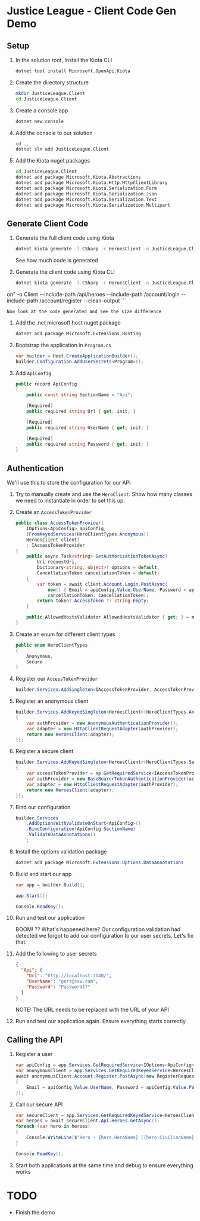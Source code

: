 # Justice League - Client Code Gen Demo

## Setup

1. In the solution root, Install the Kiota CLI

    ```bash
    dotnet tool install Microsoft.OpenApi.Kiota
    ```

1. Create the directory structure

    ```bash
    mkdir JusticeLeague.Client
    cd JusticeLeague.Client
    ```

1. Create a console app

    ```bash
    dotnet new console 
    ```
   
1. Add the console to our solution

    ```bash
    cd ..
    dotnet sln add JusticeLeague.Client
    ```
   
1. Add the Kiota nuget packages

    ```bash
    cd JusticeLeague.Client
    dotnet add package Microsoft.Kiota.Abstractions
    dotnet add package Microsoft.Kiota.Http.HttpClientLibrary
    dotnet add package Microsoft.Kiota.Serialization.Form
    dotnet add package Microsoft.Kiota.Serialization.Json
    dotnet add package Microsoft.Kiota.Serialization.Text
    dotnet add package Microsoft.Kiota.Serialization.Multipart
    ```
   
## Generate Client Code

1. Generate the full client code using Kiota

    ```bash
    dotnet kiota generate -l CSharp -c HeroesClient -n JusticeLeague.Client --openapi "../JusticeLeague.Api/wwwroot/swagger.json" -o Client 
    ```

    See how much code is generated


1. Generate the client code using Kiota CLI

    ```bash
    dotnet kiota generate -l CSharp -c HeroesClient -n JusticeLeague.Client --openapi "../JusticeLeague.Api/wwwroot/swagger.js
on" -o Client --include-path /api/heroes --include-path  /account/login --include-path /account/register  --clean-output
    ```


    Now look at the code generated and see the size difference

1. Add the .net microsoft host nuget package

    ```bash
    dotnet add package Microsoft.Extensions.Hosting
    ```

1. Bootstrap the application in `Program.cs`

    ```csharp
    var builder = Host.CreateApplicationBuilder();
    builder.Configuration.AddUserSecrets<Program>();
    ```

1. Add `ApiConfig`

    ```csharp
    public record ApiConfig
    {
        public const string SectionName = "Api";
    
        [Required]
        public required string Url { get; init; }
    
        [Required]
        public required string UserName { get; init; }
    
        [Required]
        public required string Password { get; init; }
    }
    ```
 
## Authentication
  
   We'll use this to store the configuration for our API

1. Try to manually create and use the `HeroClient`.  Show how many classes we need to instantiate in order to set this up.

1. Create an `AccessTokenProvider`

    ```csharp
    public class AccessTokenProvider(
        IOptions<ApiConfig> apiConfig,
        [FromKeyedServices(HeroClientTypes.Anonymous)]
        HeroesClient client)
        : IAccessTokenProvider
    {
        public async Task<string> GetAuthorizationTokenAsync(
            Uri requestUri,
            Dictionary<string, object>? options = default,
            CancellationToken cancellationToken = default)
        {
            var token = await client.Account.Login.PostAsync(
                new() { Email = apiConfig.Value.UserName, Password = apiConfig.Value.Password },
                cancellationToken: cancellationToken);
            return token?.AccessToken ?? string.Empty;
        }
    
        public AllowedHostsValidator AllowedHostsValidator { get; } = new();
    }
    ```
1. Create an enum for different client types

    ```csharp
    public enum HeroClientTypes
    {
        Anonymous,
        Secure
    }
    ```

1. Register our `AccessTokenProvider`

    ```csharp
    builder.Services.AddSingleton<IAccessTokenProvider, AccessTokenProvider>();
    ```

1. Register an anonymous client

    ```csharp
    builder.Services.AddKeyedSingleton<HeroesClient>(HeroClientTypes.Anonymous, (p, o) =>
    {
        var authProvider = new AnonymousAuthenticationProvider();
        var adapter = new HttpClientRequestAdapter(authProvider);
        return new HeroesClient(adapter);
    });
    ```
   
1. Register a secure client

    ```csharp
    builder.Services.AddKeyedSingleton<HeroesClient>(HeroClientTypes.Secure, (sp, o) =>
    {
        var accessTokenProvider = sp.GetRequiredService<IAccessTokenProvider>();
        var authProvider = new BaseBearerTokenAuthenticationProvider(accessTokenProvider);
        var adapter = new HttpClientRequestAdapter(authProvider);
        return new HeroesClient(adapter);
    });
    ```

1. Bind our configuration

    ```csharp
    builder.Services
        .AddOptionsWithValidateOnStart<ApiConfig>()
        .BindConfiguration(ApiConfig.SectionName)
        .ValidateDataAnnotations()
        ;
    ```
   
1. Install the options validation package

    ```csharp
    dotnet add package Microsoft.Extensions.Options.DataAnnotations
    ```
   
1. Build and start our app

    ```csharp
    var app = builder.Build();
    
    app.Start();
   
    Console.ReadKey();
    ```

1. Run and test our application

    BOOM! ?? What's happened here?  Our configuration validation had detected we forgot to add our configuration to our user secrets.  Let's fix that.

1. Add the following to user secrets

    ```json
    {
      "Api": {
        "Url": "http://localhost:7140/",
        "UserName": "gert@ssw.com",
        "Password": "Password1?"
      }
    }
    ```

    NOTE: The URL needs to be replaced with the URL of your API

1. Run and test our application again.  Ensure everything starts correctly

## Calling the API

1. Register a user

    ```csharp
    var apiConfig = app.Services.GetRequiredService<IOptions<ApiConfig>>();
    var anonymousClient = app.Services.GetRequiredKeyedService<HeroesClient>(HeroClientTypes.Anonymous);
    await anonymousClient.Account.Register.PostAsync(new RegisterRequest
    {
        Email = apiConfig.Value.UserName, Password = apiConfig.Value.Password
    });
    ```
   
2. Call our secure API

    ```csharp
    var secureClient = app.Services.GetRequiredKeyedService<HeroesClient>(HeroClientTypes.Secure);
    var heroes = await secureClient.Api.Heroes.GetAsync();
    foreach (var hero in heroes)
    {
        Console.WriteLine($"Hero - {hero.HeroName} ({hero.CivilianName})");
    }
    
    Console.ReadKey();
    ```

1. Start both applications at the same time and debug to ensure everything works

# TODO

- Finish the demo
